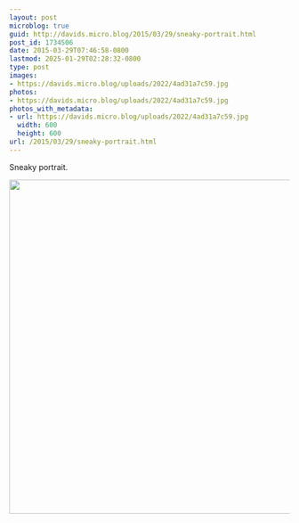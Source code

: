 ```yaml
---
layout: post
microblog: true
guid: http://davids.micro.blog/2015/03/29/sneaky-portrait.html
post_id: 1734506
date: 2015-03-29T07:46:58-0800
lastmod: 2025-01-29T02:28:32-0800
type: post
images:
- https://davids.micro.blog/uploads/2022/4ad31a7c59.jpg
photos:
- https://davids.micro.blog/uploads/2022/4ad31a7c59.jpg
photos_with_metadata:
- url: https://davids.micro.blog/uploads/2022/4ad31a7c59.jpg
  width: 600
  height: 600
url: /2015/03/29/sneaky-portrait.html
---
```

Sneaky portrait.

<img src="/uploads/2022/4ad31a7c59.jpg" width="600" height="600" alt="">
